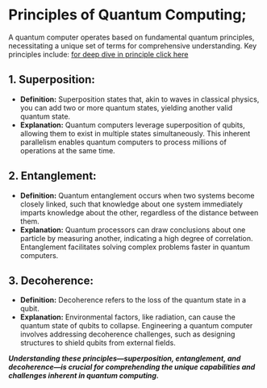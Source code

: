 # Principles of Quantum Computing;

A quantum computer operates based on fundamental quantum principles, necessitating a unique set of terms for comprehensive understanding. Key principles include:
[for deep dive in principle click here ](https://homes.cs.washington.edu/~oskin/quantum-notes.pdf)

## 1. Superposition:
   - **Definition:** Superposition states that, akin to waves in classical physics, you can add two or more quantum states, yielding another valid quantum state.
   - **Explanation:** Quantum computers leverage superposition of qubits, allowing them to exist in multiple states simultaneously. This inherent parallelism enables quantum computers to process millions of operations at the same time.


## 2. Entanglement:
   - **Definition:** Quantum entanglement occurs when two systems become closely linked, such that knowledge about one system immediately imparts knowledge about the other, regardless of the distance between them.
   - **Explanation:** Quantum processors can draw conclusions about one particle by measuring another, indicating a high degree of correlation. Entanglement facilitates solving complex problems faster in quantum computers.


## 3. Decoherence:
   - **Definition:** Decoherence refers to the loss of the quantum state in a qubit.
   - **Explanation:** Environmental factors, like radiation, can cause the quantum state of qubits to collapse. Engineering a quantum computer involves addressing decoherence challenges, such as designing structures to shield qubits from external fields.

***Understanding these principles—superposition, entanglement, and decoherence—is crucial for comprehending the unique capabilities and challenges inherent in quantum computing.***
